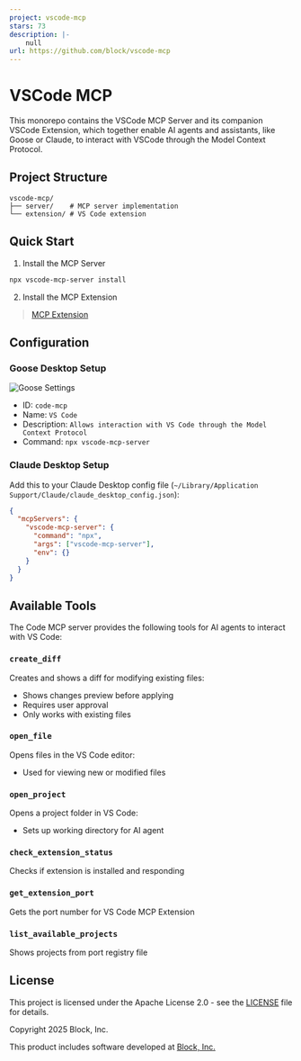 ```yaml
---
project: vscode-mcp
stars: 73
description: |-
    null
url: https://github.com/block/vscode-mcp
---
```


# VSCode MCP

This monorepo contains the VSCode MCP Server and its companion VSCode Extension, which together enable AI agents and assistants, like Goose or Claude, to interact with VSCode through the Model Context Protocol.

## Project Structure

```
vscode-mcp/
├── server/    # MCP server implementation
└── extension/ # VS Code extension
```

## Quick Start

1. Install the MCP Server

```bash
npx vscode-mcp-server install
```

2. Install the MCP Extension

> [MCP Extension](https://marketplace.visualstudio.com/items?itemName=block.vscode-mcp-extension)

## Configuration

### Goose Desktop Setup

![Goose Settings](assets/GooseSettings.png)

- ID: `code-mcp`
- Name: `VS Code`
- Description: `Allows interaction with VS Code through the Model Context Protocol`
- Command: `npx vscode-mcp-server`

### Claude Desktop Setup

Add this to your Claude Desktop config file (`~/Library/Application Support/Claude/claude_desktop_config.json`):

```json
{
  "mcpServers": {
    "vscode-mcp-server": {
      "command": "npx",
      "args": ["vscode-mcp-server"],
      "env": {}
    }
  }
}
```

## Available Tools

The Code MCP server provides the following tools for AI agents to interact with VS Code:

### `create_diff`

Creates and shows a diff for modifying existing files:

- Shows changes preview before applying
- Requires user approval
- Only works with existing files

### `open_file`

Opens files in the VS Code editor:

- Used for viewing new or modified files

### `open_project`

Opens a project folder in VS Code:

- Sets up working directory for AI agent

### `check_extension_status`

Checks if extension is installed and responding

### `get_extension_port`

Gets the port number for VS Code MCP Extension

### `list_available_projects`

Shows projects from port registry file

## License

This project is licensed under the Apache License 2.0 - see the [LICENSE](LICENSE) file for details.

Copyright 2025 Block, Inc.

This product includes software developed at [Block, Inc.](https://block.xyz/)

